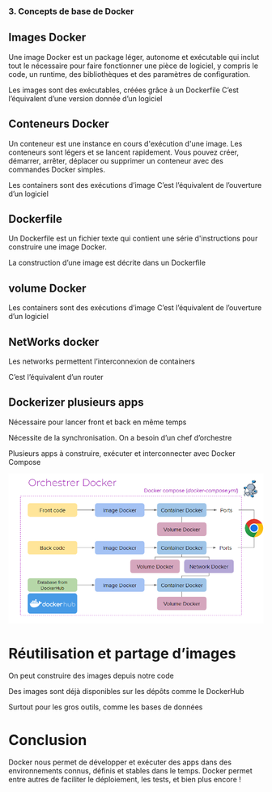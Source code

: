 ### 3. Concepts de base de Docker


## Images Docker
Une image Docker est un package léger, autonome et exécutable qui inclut tout le nécessaire pour faire fonctionner une pièce de logiciel, y compris le code, un runtime, des bibliothèques et des paramètres de configuration.

Les images sont des exécutables, créées grâce à un Dockerfile
C’est l’équivalent d’une version donnée d’un logiciel


## Conteneurs Docker
Un conteneur est une instance en cours d'exécution d'une image. Les conteneurs sont légers et se lancent rapidement. Vous pouvez créer, démarrer, arrêter, déplacer ou supprimer un conteneur avec des commandes Docker simples.

Les containers sont des exécutions d’image
C’est l’équivalent de l’ouverture d’un logiciel


## Dockerfile
Un Dockerfile est un fichier texte qui contient une série d'instructions pour construire une image Docker. 

La construction d’une image est décrite dans un Dockerfile 


## volume Docker  
Les containers sont des exécutions d’image
C’est l’équivalent de l’ouverture d’un logiciel


## NetWorks docker 
Les networks permettent l’interconnexion de containers

C’est l’équivalent d’un router


## Dockerizer plusieurs apps
Nécessaire pour lancer front et back en même temps  

Nécessite de la synchronisation. On a besoin d’un chef d’orchestre

Plusieurs apps à construire, exécuter et interconnecter avec Docker Compose

![Docker Compose](images/docker_compose.png)


# Réutilisation et partage d’images
On peut construire des images depuis notre code

Des images sont déjà disponibles sur les dépôts comme le DockerHub


Surtout pour les gros outils, comme les bases de données

# Conclusion 

Docker nous permet de développer et exécuter des apps dans des environnements connus, définis et stables dans le temps. Docker permet entre autres de faciliter le déploiement, les tests, et bien plus encore ! 


